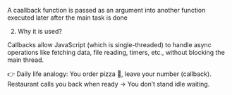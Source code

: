A caallback function is passed as an argument into another function executed later after the main task is done 

2. Why it is used?

Callbacks allow JavaScript (which is single-threaded) to handle async operations like fetching data, file reading, timers, etc., without blocking the main thread.

👉 Daily life analogy: You order pizza 🍕, leave your number (callback). Restaurant calls you back when ready → You don’t stand idle waiting.